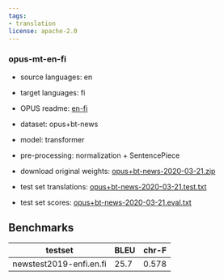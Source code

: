 ```yaml
---
tags:
- translation
license: apache-2.0
---
```


### opus-mt-en-fi

* source languages: en
* target languages: fi
*  OPUS readme: [en-fi](https://github.com/Helsinki-NLP/OPUS-MT-train/blob/master/models/en-fi/README.md)

*  dataset: opus+bt-news
* model: transformer
* pre-processing: normalization + SentencePiece
* download original weights: [opus+bt-news-2020-03-21.zip](https://object.pouta.csc.fi/OPUS-MT-models/en-fi/opus+bt-news-2020-03-21.zip)
* test set translations: [opus+bt-news-2020-03-21.test.txt](https://object.pouta.csc.fi/OPUS-MT-models/en-fi/opus+bt-news-2020-03-21.test.txt)
* test set scores: [opus+bt-news-2020-03-21.eval.txt](https://object.pouta.csc.fi/OPUS-MT-models/en-fi/opus+bt-news-2020-03-21.eval.txt)

## Benchmarks

| testset               | BLEU  | chr-F |
|-----------------------|-------|-------|
| newstest2019-enfi.en.fi 	| 25.7 	| 0.578 |

